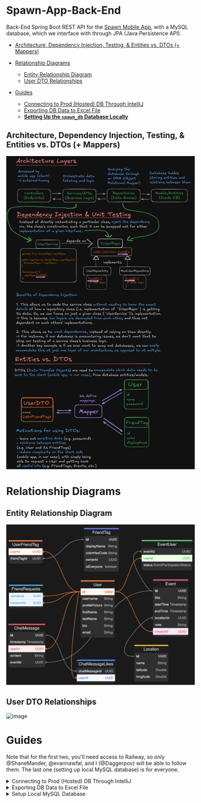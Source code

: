 # Spawn-App-Back-End

Back-End Spring Boot REST API for the [Spawn Mobile App](https://github.com/Daggerpov/Spawn-App-iOS-SwiftUI), with a MySQL database, which we interface with through JPA (Java Persistence API).

- [Architecture, Dependency Injection, Testing, & Entities vs. DTOs (+ Mappers)](#architecture-dependency-injection-testing--entities-vs-dtos--mappers)

- [Relationship Diagrams](#relationship-diagrams)
    - [Entity Relationship Diagram](#entity-relationship-diagram)
    - [User DTO Relationships](#user-dto-relationships)
- [Guides](#guides)
    - [Connecting to Prod (Hosted) DB Through IntelliJ](#connecting-to-prod-hosted-db-through-intellij)
    - [Exporting DB Data to Excel File](#exporting-db-data-to-excel-file)
    - [**Setting Up the `spawn_db` Database Locally**](#setting-up-the-spawn_db-database-locally)

## Architecture, Dependency Injection, Testing, & Entities vs. DTOs (+ Mappers)

![diagrams-architecture-dependency-injection-dtos](diagrams-architecture-dependency-injection-dtos.png)

# Relationship Diagrams

## Entity Relationship Diagram

![entity-relationship-diagram-Nov-20-v4-location-db-table](entity-relationship-diagram.png)

## User DTO Relationships

<img width="595" alt="image" src="https://github.com/user-attachments/assets/7062dbeb-2452-4b1f-b760-0676c30324d1" />

# Guides

Note that for the first two, you'll need access to Railway, so only @ShaneMander, @evannawfal, and I (@Daggerpov) will be able to follow them. The last one (setting up local MySQL database) is for everyone.

<details>

<summary>Connecting to Prod (Hosted) DB Through IntelliJ</summary>

</br>

# Connecting to Prod (Hosted) DB Through IntelliJ


1. Create new data source from URL

![img_1.png](src/main/resources/Guides/images_connect-to-prod-db/img_1.png)

2. On Railway -> go to our database's container -> "Data" tab -> click "Connect"

![img_3.png](src/main/resources/Guides/images_connect-to-prod-db/img_3.png)

3. Click "Public Network" -> copy the first URL

![img_4.png](src/main/resources/Guides/images_connect-to-prod-db/img_4.png)

4. Paste that into the IntelliJ connection window

![img_5.png](src/main/resources/Guides/images_connect-to-prod-db/img_5.png)

5. Click "no auth" instead of user/pass login

![img_6.png](src/main/resources/Guides/images_connect-to-prod-db/img_6.png)

6. Prepend `jdbc:` to the URL and click "test connection"

![img_7.png](src/main/resources/Guides/images_connect-to-prod-db/img_7.png)

7. It should work now, and show the DB tables within IntelliJ here:


![img_8.png](src/main/resources/Guides/images_connect-to-prod-db/img_8.png)

</details>


<details>
  <summary>Exporting DB Data to Excel File</summary>
  </br>
  
  # Exporting DB Data to Excel File

  One use case, that I'll use for this guide: beta access sign up emails, for our marketing team.

## Firstly: read `connect-to-prod-db.md`

## Secondly, follow these simple instructions:

1. From IntelliJ's Database panel/tab, expand `{your DB connection name}/railway/tables`:

![img.png](src/main/resources/Guides/images_exporting-data-to-excel/img.png)

2. Right-click on the table -> "Import/Export" -> "Export Data to File":

![img_1.png](src/main/resources/Guides/images_exporting-data-to-excel/img_1.png)

3. You're done with the click of this button

![img.png](src/main/resources/Guides/images_exporting-data-to-excel/img_2.png)

</details>

<details>
  <summary>Setup Local MySQL Database</summary>

  </br>
  
  # Setting Up the `spawn_db` Database Locally

Follow these steps to download, set up the database locally, create `spawn_db`, and populate it with sample data.

---

## **1. Download and Install MySQL**

1. **Download MySQL Community Server**:
    - Visit the [MySQL Downloads Page](https://dev.mysql.com/downloads/mysql/).
    - Choose your operating system and download the installer.
    - Follow the installation wizard steps.
    - Configure the root password during setup and remember it for later use.

2. **(Optional) Download MySQL Workbench**:
    - Visit the [MySQL Workbench Page](https://dev.mysql.com/downloads/workbench/).
    - Install it to have a graphical interface to work with your MySQL server.

---

## **2. Set Up the Database**

1. **Open MySQL Workbench or Terminal**:
    - If using MySQL Workbench, connect to your MySQL server and log in.
    - If using Terminal, log in to the MySQL server by running:
      ```bash
      mysql -u root -p
      ```
    - Enter your root password when prompted.

2. **Create the `spawn_db` Database**:
    - Run the following command to create the database:
      ```sql
      CREATE DATABASE spawn_db;
      ```

3. **Use the `spawn_db` Database**:
    - Run the following command:
      ```sql
      USE spawn_db;
      ```

4. **Ensure Environment Variables are Set**
   - Set the following environment variables, or add to a `.env` file
     - `MYSQL_URL`
     - `MYSQL_USER`
     - `MYSQL_PASSWORD`

5. **Populate the Database with Sample Data**:
    - If you are using the terminal, create a file named `populate_spawn_db.sql` and add the following SQL commands to it:
      ```sql
      -- Use the spawn_db database
      USE spawn_db;
      
      -- Populate Users
      INSERT INTO user (id, username, first_name, last_name, bio, profile_picture) VALUES
      (UNHEX(REPLACE(UUID(), '-', '')), 'john_doe', 'John', 'Doe', 'Loves hiking and coffee.', 'profile1.png'),
      (UNHEX(REPLACE(UUID(), '-', '')), 'jane_smith', 'Jane', 'Smith', 'Digital nomad and bookworm.', 'profile2.png'),
      (UNHEX(REPLACE(UUID(), '-', '')), 'sam_wilson', 'Sam', 'Wilson', 'Coder by day, gamer by night.', 'profile3.png'),
      (UNHEX(REPLACE(UUID(), '-', '')), 'alex_jones', 'Alex', 'Jones', 'Photographer with a passion for travel.', 'profile4.png');
      
      -- Populate Locations
      INSERT INTO location (id, name, latitude, longitude) VALUES
      (UNHEX(REPLACE(UUID(), '-', '')), 'Central Park', 40.785091, -73.968285),
      (UNHEX(REPLACE(UUID(), '-', '')), 'Times Square', 40.758896, -73.985130),
      (UNHEX(REPLACE(UUID(), '-', '')), 'Golden Gate Park', 37.769042, -122.483519),
      (UNHEX(REPLACE(UUID(), '-', '')), 'Eiffel Tower', 48.858844, 2.294351);
      
      -- Populate Events
      INSERT INTO event (id, title, start_time, end_time, location_id, note, creator_id) VALUES
      (UNHEX(REPLACE(UUID(), '-', '')), 'Hiking Adventure', '2024-12-01T08:00:00', '2024-12-01T16:00:00',
      (SELECT id FROM location WHERE name='Central Park'), 'Bring snacks and water.',
      (SELECT id FROM user WHERE username='john_doe')),
      (UNHEX(REPLACE(UUID(), '-', '')), 'Book Club Meeting', '2024-12-05T18:00:00', '2024-12-05T20:00:00',
      (SELECT id FROM location WHERE name='Times Square'), 'Discussing the latest thriller.',
      (SELECT id FROM user WHERE username='jane_smith')),
      (UNHEX(REPLACE(UUID(), '-', '')), 'Photography Workshop', '2024-12-10T10:00:00', '2024-12-10T15:00:00',
      (SELECT id FROM location WHERE name='Golden Gate Park'), 'Learn the basics of DSLR photography.',
      (SELECT id FROM user WHERE username='alex_jones'));
      
      -- Populate Event Participants
      INSERT INTO event_participants (event_id, user_id) VALUES
      ((SELECT id FROM event WHERE title='Hiking Adventure'), (SELECT id FROM user WHERE username='jane_smith')),
      ((SELECT id FROM event WHERE title='Hiking Adventure'), (SELECT id FROM user WHERE username='sam_wilson')),
      ((SELECT id FROM event WHERE title='Book Club Meeting'), (SELECT id FROM user WHERE username='john_doe')),
      ((SELECT id FROM event WHERE title='Book Club Meeting'), (SELECT id FROM user WHERE username='alex_jones'));
      
      -- Populate Event Invited
      INSERT INTO event_invited (event_id, user_id) VALUES
      ((SELECT id FROM event WHERE title='Photography Workshop'), (SELECT id FROM user WHERE username='john_doe')),
      ((SELECT id FROM event WHERE title='Photography Workshop'), (SELECT id FROM user WHERE username='jane_smith'));
      
      -- Populate Friend Tags
      INSERT INTO friend_tag (id, display_name, color) VALUES
      (UNHEX(REPLACE(UUID(), '-', '')), 'Close Friends', '#FF5733'),
      (UNHEX(REPLACE(UUID(), '-', '')), 'Work Friends', '#33FF57'),
      (UNHEX(REPLACE(UUID(), '-', '')), 'Family', '#3357FF');
      
      -- Populate Friend Requests
      INSERT INTO friend_requests (id, sender_id, receiver_id) VALUES
      (UNHEX(REPLACE(UUID(), '-', '')), (SELECT id FROM user WHERE username='john_doe'), (SELECT id FROM user WHERE username='jane_smith')),
      (UNHEX(REPLACE(UUID(), '-', '')), (SELECT id FROM user WHERE username='sam_wilson'), (SELECT id FROM user WHERE username='alex_jones'));
      
      -- Populate User Friends
      INSERT INTO user_friends (id, friend_1, friend_2) VALUES
      (UNHEX(REPLACE(UUID(), '-', '')), (SELECT id FROM user WHERE username='john_doe'), (SELECT id FROM user WHERE username='sam_wilson')),
      (UNHEX(REPLACE(UUID(), '-', '')), (SELECT id FROM user WHERE username='jane_smith'), (SELECT id FROM user WHERE username='alex_jones'));
      
      -- Populate User Friend Tags
      INSERT INTO user_friend_tags (id, user_id, friend_tag_id) VALUES
      (UNHEX(REPLACE(UUID(), '-', '')), (SELECT id FROM user WHERE username='john_doe'), (SELECT id FROM friend_tag WHERE display_name='Close Friends')),
      (UNHEX(REPLACE(UUID(), '-', '')), (SELECT id FROM user WHERE username='jane_smith'), (SELECT id FROM friend_tag WHERE display_name='Work Friends'));
      
      -- Populate User Friend Tag Mapping
      INSERT INTO user_friend_tag_mapping (id, user_1, user_2, friend_tag_id) VALUES
      (UNHEX(REPLACE(UUID(), '-', '')), (SELECT id FROM user WHERE username='john_doe'), (SELECT id FROM user WHERE username='sam_wilson'), (SELECT id FROM friend_tag WHERE display_name='Close Friends')),
      (UNHEX(REPLACE(UUID(), '-', '')), (SELECT id FROM user WHERE username='jane_smith'), (SELECT id FROM user WHERE username='alex_jones'), (SELECT id FROM friend_tag WHERE display_name='Work Friends'));
      ```

6. **Run the Script**:
    - In the terminal, run:
      ```bash
      mysql -u root -p spawn_db < populate_spawn_db.sql
      ```
    - If using MySQL Workbench, paste the script into the query window and run it.

Thats all! You have successfully set up the `spawn_db` database locally and populated it with sample data. You can now use it to test the Spawn application. (hopefully)
   

</details>
